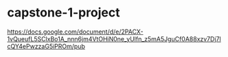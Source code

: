 # capstone-1-project
https://docs.google.com/document/d/e/2PACX-1vQueufL5SClxBo1A_nnn6jm4VtOHiN0ne_yUlfn_z5mA5JguCf0A88xzv7Dj7lcQY4ePwzzaG5iPROm/pub
